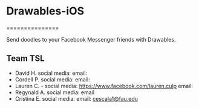 # Drawables-iOS
===============

Send doodles to your Facebook Messenger friends with Drawables.

Team TSL
---------------------

- David H. social media: email:
- Cordell P. social media: email:
- Lauren C. - social media: https://www.facebook.com/lauren.culp email: 
- Regynald A. social media: email
- Cristina E. social media: email: cescala1@fau.edu
